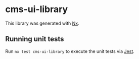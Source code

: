 # cms-ui-library

This library was generated with [Nx](https://nx.dev).

## Running unit tests

Run `nx test cms-ui-library` to execute the unit tests via [Jest](https://jestjs.io).
